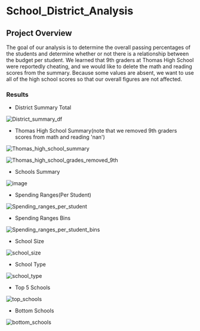 # School_District_Analysis
## Project Overview
The goal of our analysis is to determine the overall passing percentages of the students and determine whether or not there is a relationship between the budget per student. We learned that 9th graders at Thomas High School were reportedly cheating, and we would like to delete the math and reading scores from the summary. Because some values are absent, we want to use all of the high school scores so that our overall figures are not affected.

### Results
- District Summary Total

![District_summary_df](https://user-images.githubusercontent.com/105666905/177876360-b17ed922-2618-4f8f-802f-ea78de29f16f.png)

- Thomas High School Summary(note that we removed 9th graders scores from math and reading 'nan')

![Thomas_high_school_summary](https://user-images.githubusercontent.com/105666905/177876553-4682c91c-052a-4133-acd3-19cc7a23f5de.png)

![Thomas_high_school_grades_removed_9th](https://user-images.githubusercontent.com/105666905/177878338-4be6b2bd-13ce-4603-b74e-60e3fef82595.png)


- Schools Summary

![image](https://user-images.githubusercontent.com/105666905/177878583-6735b929-426c-41bb-936a-2d7f96035695.png)

- Spending Ranges(Per Student)

![Spending_ranges_per_student](https://user-images.githubusercontent.com/105666905/177879399-d52357d2-3ff7-40d0-bb22-479e1b703452.png)


- Spending Ranges Bins

![Spending_ranges_per_student_bins](https://user-images.githubusercontent.com/105666905/177879543-45a6c6b1-80bf-44c3-a2ea-fbb231009bee.png)

- School Size

![school_size](https://user-images.githubusercontent.com/105666905/177879957-9c009dd5-deb2-4c29-b169-f3f98e2f3ecd.png)

- School Type

![school_type](https://user-images.githubusercontent.com/105666905/177880107-5ea535a4-b7fd-467a-8f26-84186bdbf0ef.png)

- Top 5 Schools

![top_schools](https://user-images.githubusercontent.com/105666905/177880609-dcf737e6-c9f4-4f50-9632-219139387355.png)

- Bottom Schools

![bottom_schools](https://user-images.githubusercontent.com/105666905/177880724-e71311c4-4816-437a-9dff-84b7d900d589.png)

